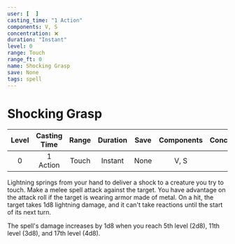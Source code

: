 ```yaml
---
user: [  ]
casting_time: "1 Action"
components: V, S
concentration: ❌
duration: "Instant"
level: 0
range: Touch
range_ft: 0
name: Shocking Grasp
save: None
tags: spell
---
```

# Shocking Grasp

| **Level** | **Casting Time** | **Range** | **Duration** | **Save** | **Components** | **Concentration** |
|:---:|:---:|:---:|:---:|:---:|:---:|:---:|
| 0 | 1 Action | Touch | Instant | None | V, S | ❌ |

Lightning springs from your hand to deliver a shock to a creature you try to touch. Make a melee spell attack against the target. You have advantage on the attack roll if the target is wearing armor made of metal. On a hit, the target takes 1d8 lightning damage, and it can't take reactions until the start of its next turn.

The spell's damage increases by 1d8 when you reach 5th level (2d8), 11th level (3d8), and 17th level (4d8).